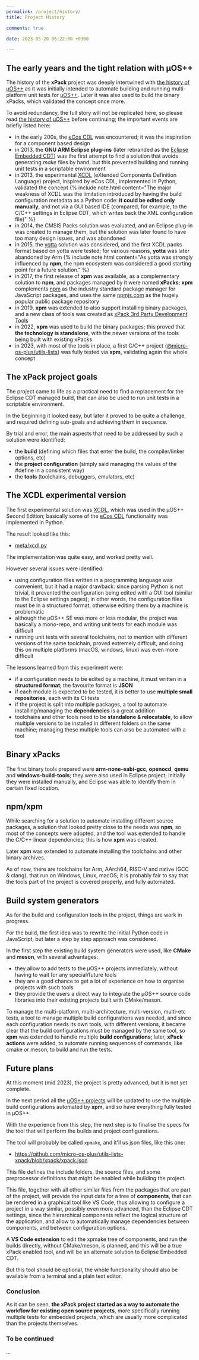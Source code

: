 ```yaml
---
permalink: /project/history/
title: Project History

comments: true

date: 2023-05-20 06:22:00 +0300

---
```


## The early years and the tight relation with µOS++

The history of the **xPack** project was deeply intertwined with
[the history of µOS++](http://micro-os-plus.github.io/project/history/)
as it was initially intended to automate building and running
multi-platform unit tests for [µOS++](http://micro-os-plus.github.io).
Later it was also used to build the binary xPacks, which validated the
concept once more.

To avoid redundancy, the full story will not be replicated here, so please
read [the history of µOS++](http://micro-os-plus.github.io/project/history/)
before continuing; the important events are briefly listed here:

- in the early 200s, the
  [eCos CDL](http://ecos.sourceware.org/docs-1.3.1/cdl/language.html)
  was encountered; it was the inspiration for a component based design
- in 2013, the **GNU ARM Eclipse plug-ins** (later rebranded as the
  [Eclipse Embedded CDT](https://eclipse-embed-cdt.github.io))
  was the first attempt to find a solution that avoids generating _make_
  files by hand, but this prevented building and running unit tests in
  a scriptable environment
- in 2013, the experimental [XCDL](http://xcdl.github.io)
  (eXtended Components Definition Language) project, inspired by
  eCos CDL, implemented in Python, validated the concept
  {% include note.html content="The major weakness of XCDL was the
  limitation introduced by
  having the build configuration metadata as a Python code:
  **it could be edited only manually**, and not via a GUI based
  IDE (compared, for example, to the C/C++ settings in Eclipse CDT,
  which writes back the XML configuration file)" %}
- in 2014, the CMSIS Packs solution was evaluated, and an Eclipse plug-in was
  created to manage them, but the solution was later found to have
  too many design issues, and was abandoned
- in 2015, the [yotta](https://github.com/ARMmbed/yotta) solution was
  considered, and the first XCDL packs format based on yotta were tested;
  for various reasons, **yotta** was later abandoned by Arm
  {% include note.html content="As yotta was
  strongly influenced by **npm**, the npm ecosystem was considered
  a good starting point for a future solution." %}
- in 2017, the first release of **xpm** was available, as a complementary
  solution to **npm**, and packages
  managed by it were named **xPacks**; **xpm** complements
  [npm](https://en.wikipedia.org/wiki/Npm_(software)) as the industry
  standard package manager for JavaScript packages, and uses the same
  [npmjs.com](https://www.npmjs.com) as the hugely popular public
  package repository
- in 2019, **xpm** was extended to also support
  installing binary packages, and a new class of tools was created as
  [xPack 3rd Party Development Tools](https://github.com/xpack-dev-tools/)
- in 2022, **xpm** was used to build the binary packages; this proved that
  **the technology is standalone**, with the newer versions of the tools
  being built with existing xPacks
- in 2023, with most of the tools in place, a first C/C++ project
  ([@micro-os-plus/utils-lists](https://github.com/micro-os-plus/utils-lists-xpack/))
  was fully tested via **xpm**, validating again the whole concept

## The xPack project goals

The project came to life as a practical need to find a replacement for the
Eclipse CDT managed build, that can also be used to run unit tests in a
scriptable environment.

In the beginning it looked easy, but later it proved to be quite a challenge,
and required defining sub-goals and achieving them in sequence.

By trial and error, the main aspects that need to be
addressed by such a solution were identified:

- the **build** (defining which files that enter the build, the compiler/linker
  options, etc)
- the **project configuration** (simply said managing the values of the #define
  in a consistent way)
- the **tools** (toolchains, debuggers, emulators, etc)

## The XCDL experimental version

The first experimental solution was [XCDL](http://xcdl.github.io),
which was used in the µOS++ Second Edition;
basically some of the
[eCos CDL](http://ecos.sourceware.org/docs-1.3.1/cdl/language.html)
functionality was implemented in Python.

The result looked like this:

- [meta/xcdl.py](https://github.com/micro-os-plus/micro-os-plus-ii/blob/master/packages/portable/core/meta/xcdl.py)

The implementation was quite easy, and worked pretty well.

However several issues were identified:

- using configuration files written in a programming language was
  convenient, but it had a major drawback: since parsing Python
  is not trivial, it prevented the configuration
  being edited with a GUI tool (similar to the Eclipse settings pages);
  in other words, the configuration
  files must be in a structured format, otherwise editing them by a
  machine is problematic
- although the µOS++ SE was more or less modular, the project was
  basically a mono-repo, and writing unit tests for each module was
  difficult
- running unit tests with several toolchains, not to
  mention with different versions of the same toolchain, proved
  extremely difficult, and doing this on multiple platforms
  (macOS, windows, linux) was even more difficult

The lessons learned from this experiment were:

- if a configuration needs to be edited by a machine,
  it must written in a **structured format**;
  the favourite format is **JSON**
- if each module is expected to be tested, it is better
  to use **multiple small repositories**, each with its CI tests
- if the project is split into multiple packages, a tool to automate
  installing/managing the **dependencies** is a great addition
- toolchains and other tools need to be **standalone & relocatable**,
  to allow multiple versions to be installed in different folders
  on the same machine; managing these multiple tools can also be
  automated with a tool

## Binary xPacks

The first binary tools prepared were **arm-none-eabi-gcc**, **openocd**,
**qemu** and **windows-build-tools**; they were also used in Eclipse project;
initially they were installed manually, and Eclipse was able to
identify them in certain fixed location.

## npm/xpm

While searching for a solution to automate installing different
source packages, a solution that looked pretty close to the needs
was **npm**, so most of the concepts were adopted, and the tool
was extended
to handle the C/C++ linear dependencies; this is how **xpm** was created.

Later **xpm** was extended to automate installing the toolchains and
other binary archives.

As of now, there are toolchains for Arm, AArch64, RISC-V and native
(GCC & clang), that run on Windows, Linux, macOS; it is probably fair
to say that
the tools part of the project is covered properly, and fully automated.

## Build system generators

As for the build and configuration tools in the project, things are
work in progress.

For the build, the first idea was to rewrite the initial
Python code in JavaScript, but later a step by step approach
was considered.

In the first step the existing build system generators were used,
like **CMake** and **meson**, with several advantages:

- they allow to add tests to the µOS++ projects immediately,
  without having to wait for any special/future tools
- they are a good chance to get a lot of experience on how to organise
  projects with such tools
- they provide the users a direct way to integrate the µOS++
  source code libraries
  into their existing projects built with CMake/meson.

To manage the multi-platform, multi-architecture, multi-version,
multi-etc tests, a tool to manage multiple build configurations was needed,
and since each configuration needs its own tools, with different
versions, it became clear that the build configurations must be
managed by the same tool, so **xpm** was extended to handle multiple
**build configurations**; later, **xPack actions** were added, to automate
running sequences of commands, like cmake or meson, to build
and run the tests.

## Future plans

At this moment (mid 2023), the project is pretty advanced, but
it is not yet complete.

In the next period all the
[µOS++ projects](https://github.com/micro-os-plus)
will be updated to use
the multiple build configurations automated by **xpm**, and so
have everything fully tested in µOS++.

With the experience from this step, the next step is to finalise the
specs for the tool that will perform the builds and project
configurations.

The tool will probably be called `xpmake`, and it'll us json files,
like this one:

- <https://github.com/micro-os-plus/utils-lists-xpack/blob/xpack/xpack.json>

This file defines the include folders, the source files, and some
preprocessor definitions that might be enabled while building the project.

This file, together with all other similar files from the packages
that are part of the project, will provide the input data for a tree
of **components**, that can be rendered in a graphical tool like VS Code,
thus allowing to configure a project in a way similar,
possibly even more advanced, than
the Eclipse CDT settings, since the hierarchical components reflect
the logical structure of the application, and allow to automatically
manage dependencies between components, and between configuration
options.

A **VS Code extension** to edit the xpmake tree of components, and run
the builds directly, without CMake/meson, is planned, and this will
be a true xPack enabled tool, and will be an alternate solution to
Eclipse Embedded CDT.

But this tool should be optional, the whole functionality should also be
available from a terminal and a plain text editor.

### Conclusion

As it can be seen, **the xPack project started as a way to automate
the workflow for existing open source projects**,
more specifically running multiple tests for embedded
projects, which are usually more complicated than the projects themselves.

### To be continued

...
